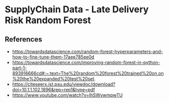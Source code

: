 # SupplyChain Data - Late Delivery Risk Random Forest

## References
* https://towardsdatascience.com/random-forest-hyperparameters-and-how-to-fine-tune-them-17aee785ee0d
* https://towardsdatascience.com/improving-random-forest-in-python-part-1-893916666cd#:~:text=The%20random%20forest%20trained%20on,on%20the%20expanded%20test%20set.
* https://citeseerx.ist.psu.edu/viewdoc/download?doi=10.1.1.102.1896&rep=rep1&type=pdf
* https://www.youtube.com/watch?v=IhSWvwmpwTU
